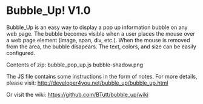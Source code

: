 Bubble_Up! V1.0
=========

Bubble_Up is an easy way to display a pop up information bubble on any web page. The bubble becomes visible when a user places the mouse over a web page element (image, span, div, etc.). When the mouse is removed from the area, the bubble disapears. The text, colors, and size can be easily configured.

Contents of zip:
bubble_pop_up.js
bubble-shadow.png

The JS file contains some instructions in the form of notes. For more details, please visit:
http://developer4you.net/bubble_up/bubble_up.html

Or visit the wiki:
https://github.com/BTutt/bubble_up/wiki

